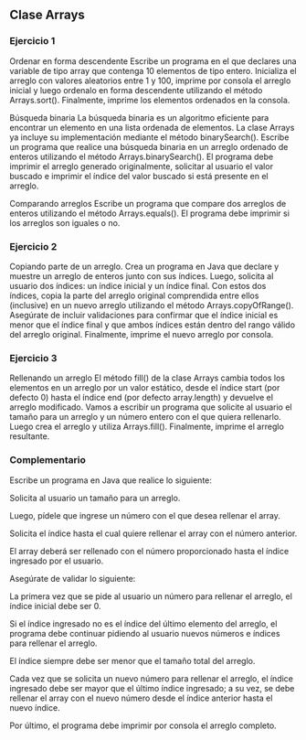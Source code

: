 ## Clase Arrays

### Ejercicio 1

Ordenar en forma descendente
Escribe un programa en el que declares una variable de tipo array que contenga 10 elementos de tipo entero. Inicializa el arreglo con valores aleatorios entre 1 y 100, imprime por consola el arreglo inicial y luego ordenalo en forma descendente utilizando el método Arrays.sort(). Finalmente, imprime los elementos ordenados en la consola.

Búsqueda binaria
La búsqueda binaria es un algoritmo eficiente para encontrar un elemento en una lista ordenada de elementos. La clase Arrays ya incluye su implementación mediante el método binarySearch(). Escribe un programa que realice una búsqueda binaria en un arreglo ordenado de enteros utilizando el método Arrays.binarySearch(). El programa debe imprimir el arreglo generado originalmente, solicitar al usuario el valor buscado e imprimir el índice del valor buscado si está presente en el arreglo.

Comparando arreglos
Escribe un programa que compare dos arreglos de enteros utilizando el método Arrays.equals(). El programa debe imprimir si los arreglos son iguales o no.

### Ejercicio 2

Copiando parte de un arreglo. 
Crea un programa en Java que declare y muestre un arreglo de enteros junto con sus índices. Luego, solicita al usuario dos índices: un índice inicial y un índice final. Con estos dos índices, copia la parte del arreglo original comprendida entre ellos (inclusive) en un nuevo arreglo utilizando el método Arrays.copyOfRange(). Asegúrate de incluir validaciones para confirmar que el índice inicial es menor que el índice final y que ambos índices están dentro del rango válido del arreglo original. Finalmente, imprime el nuevo arreglo por consola.

### Ejercicio 3

Rellenando un arreglo
El método fill() de la clase Arrays cambia todos los elementos en un arreglo por un valor estático, desde el índice start (por defecto 0) hasta el índice end (por defecto array.length) y devuelve el arreglo modificado. Vamos a escribir un programa que solicite al usuario el tamaño para un arreglo y un número entero con el que quiera rellenarlo. Luego crea el arreglo y utiliza Arrays.fill(). Finalmente, imprime el arreglo resultante.

### Complementario

Escribe un programa en Java que realice lo siguiente:

Solicita al usuario un tamaño para un arreglo.

Luego, pídele que ingrese un número con el que desea rellenar el array.

Solicita el índice hasta el cual quiere rellenar el array con el número anterior.

El array deberá ser rellenado con el número proporcionado hasta el índice ingresado por el usuario.

Asegúrate de validar lo siguiente:

La primera vez que se pide al usuario un número para rellenar el arreglo, el índice inicial debe ser 0.

Si el índice ingresado no es el índice del último elemento del arreglo, el programa debe continuar pidiendo al usuario nuevos números e índices para rellenar el arreglo.

El índice siempre debe ser menor que el tamaño total del arreglo.

Cada vez que se solicita un nuevo número para rellenar el arreglo, el índice ingresado debe ser mayor que el último índice ingresado; a su vez, se debe rellenar el array con el nuevo número desde el índice anterior hasta el nuevo índice.

Por último, el programa debe imprimir por consola el arreglo completo.
